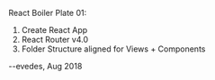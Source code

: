 React Boiler Plate 01:

1.  Create React App
2.  React Router v4.0
3.  Folder Structure aligned for Views + Components

--evedes, Aug 2018

